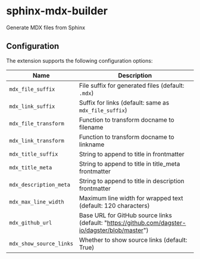 # sphinx-mdx-builder
Generate MDX files from Sphinx

## Configuration

The extension supports the following configuration options:

| Name                   | Description                                                  |
| ---------------------- | ------------------------------------------------------------ |
| `mdx_file_suffix`      | File suffix for generated files (default: `.mdx`)            |
| `mdx_link_suffix`      | Suffix for links (default: same as `mdx_file_suffix`)        |
| `mdx_file_transform`   | Function to transform docname to filename                    |
| `mdx_link_transform`   | Function to transform docname to linkname                    |
| `mdx_title_suffix`     | String to append to title in frontmatter                     |
| `mdx_title_meta`       | String to append to title in title_meta frontmatter          |
| `mdx_description_meta` | String to append to title in description frontmatter         |
| `mdx_max_line_width`   | Maximum line width for wrapped text (default: 120 characters) |
| `mdx_github_url`       | Base URL for GitHub source links (default: "https://github.com/dagster-io/dagster/blob/master") |
| `mdx_show_source_links`| Whether to show source links (default: True)                 |
